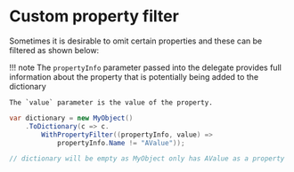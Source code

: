 # Custom property filter

Sometimes it is desirable to omit certain properties and these can be filtered as shown below:

!!! note
    The `propertyInfo` parameter passed into the delegate provides full information
    about the property that is potentially being added to the dictionary

    The `value` parameter is the value of the property.

```csharp { data-fiddle="6lJ5Xv" }
var dictionary = new MyObject()
    .ToDictionary(c => c.
        WithPropertyFilter((propertyInfo, value) => 
            propertyInfo.Name != "AValue"));

// dictionary will be empty as MyObject only has AValue as a property
```
